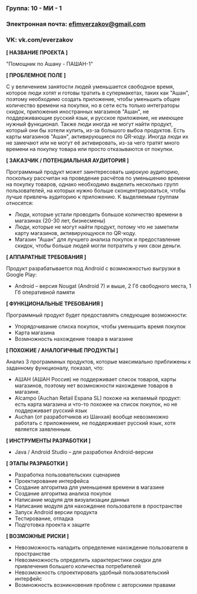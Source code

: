 ﻿### Группа: 10 - МИ - 1
### Электронная почта: efimverzakov@gmail.com
### VK: vk.com/everzakov


**[ НАЗВАНИЕ ПРОЕКТА ]**

"Помощник по Ашану - ПАШАН-1"

**[ ПРОБЛЕМНОЕ ПОЛЕ ]**

С у величением занятости людей уменьшается свободное время, которое люди хотят и готовы тратить в супермакетах, таких как "Ашан", поэтому необходимо создать приложение, чтобы уменьшить общее количество времени на покупки, но в сети есть только интеграторы скидок, приложения иностранных магазинов "Ашан", не поддерживающие русский язык, и русское приложение, не имеющее нужный функционал. Также люди иногда не могут найти продукт, который они бы хотели купить, из-за большого выбоа продуктов. Есть карты магазинов "Ашан", активирующиеся по QR-коду. Иногда люди их не замечают или не могут её активировать, из-за чего тратят много времени на покупку товара или просто отказываются от покупки.

**[ ЗАКАЗЧИК / ПОТЕНЦИАЛЬНАЯ АУДИТОРИЯ ]**

Программный продукт может заинтересовать широкую аудиторию, поскольку рассчитан на проведение расчётов по уменьшению времени на покупку товаров, однако необходимо выделить несколько групп пользователей, на которых нужно больше сконцентрироваться, чтобы лучше привлечь аудиторию к приложению. К выделяемым группам относятся:

* Люди, которые устали проводить большое количество времени в магазинах (20-30 лет, бизнесмены)
* Люди, которые не могут найти продукт, потому что не заметили карту магазинов, активирующуюся по QR-коду.
* Магазин "Ашан" для лучшего анализа покупок и предоставление скидок, чтобы больше людей могли потратить у них свои деньги. 

**[ АППАРАТНЫЕ ТРЕБОВАНИЯ ]** 

Продукт разрабатывается под Android с возмножностью выгрузки в Google Play:

* Android – версия Nougat (Android 7) и выше, 2 Гб свободного места, 1 Гб оперативной памяти 

**[ ФУНКЦИОНАЛЬНЫЕ ТРЕБОВАНИЯ ]**

Программный продукт будет предоставлять следующие возможности:
* Упорядочивание списка покупок, чтобы уменьшить время покупок
* Карта магазина
* Возмножность нахождение товара в магазине

**[ ПОХОЖИЕ / АНАЛОГИЧНЫЕ ПРОДУКТЫ ]**

Анализ 3 программных продуктов, которые максимально приближены к заданному функционалу, показал, что:

* АШАН (АШАН Россия) не поддерживает список товаров, карты магазинов, поэтому нет возмножности нахождение товаров в магазине. 
* Alcampo (Auchan Retail Espana SL) похоже на желаемый продукт: есть карта магазина и что-то похожее на список покупок, но не поддерживает русский язык
* Auchan (от разработчиков из Шанхая) вообще невозмножно работать с приложением, не поддерживает русский язык, хотя является заявленным. 

**[ ИНСТРУМЕНТЫ РАЗРАБОТКИ ]**

* Java / Android Studio – для разработки Android-версии

**[ ЭТАПЫ РАЗРАБОТКИ ]**

*	Разработка пользовательских сценариев
*	Проектирование интерфейса
*	Создание алгоритма для уменьшения времени в магазине
* 	Создание алгоритма анализа покупок
*	Написание модуля для визуализации данных
*	Написание модуля для нахождение пользователя в пространстве
*	Запуск Android версии продукта
*	Тестирование, отладка
*	Подготовка проекта к защите

**[ ВОЗМОЖНЫЕ РИСКИ ]**

*	Невозможность наладить определение нахождение пользователя в пространстве
*	Невозмножность определить характеристики скидки для привлечения большего количества потребителей
*	Невозможность спроектировать удобный пользовательский интерфейс 
*	Возмножность возникновения проблем с авторскими правами
